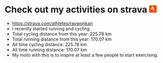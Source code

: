# Check out my activities on strava ![logo](https://github.com/raywonkari/raywonkari/blob/master/logo/strava.png)
* https://strava.com/athletes/raywonkari
* I recently started running and cycling.
* Total cycling distance from this year: 225.78 km
* Total running distance from this year: 170.07 km
* All time cycling distance: 225.78 km
* All time running distance: 170.07 km
* My moto with this is to inspire at least a few people to start exercising.
